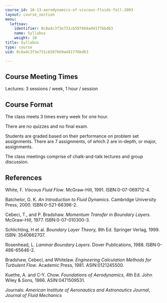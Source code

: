 ```yaml
---
course_id: 16-13-aerodynamics-of-viscous-fluids-fall-2003
layout: course_section
menu:
  leftnav:
    identifier: 0c8a4c3f3e731cb597669ad41776bd63
    name: Syllabus
    weight: 10
title: Syllabus
type: course
uid: 0c8a4c3f3e731cb597669ad41776bd63

---
```


Course Meeting Times
--------------------

Lectures: 3 sessions / week, 1 hour / session

Course Format
-------------

The class meets 3 times every week for one hour.

There are no quizzes and no final exam.

Students are graded based on their performance on problem set assignments. There are 7 assignments, of which 2 are in-depth, or major, assignments.

The class meetings comprise of chalk-and-talk lectures and group discussion.

References
----------

White, F. _Viscous Fluid Flow_. McGraw-Hill, 1991. ISBN:0-07-069712-4.

Batchelor, G. K. _An Introduction to Fluid Dynamics_. Cambridge University Press, 2000. ISBN:0-521-66396-2.

Cebeci, T., and P. Bradshaw. _Momentum Transfer in Boundary Layers_. McGraw-Hill, 1977. ISBN:0-07-010300-3.

Schlichting, H et al. _Boundary Layer Theory,_ 8th Ed. Springer Verlag, 1999. ISBN: 3540662707.

Rosenhead, L. _Laminar Boundary Layers_. Dover Publications, 1988. ISBN:0-486-65646-2.

Bradshaw, Cebeci, and Whitelaw. _Engineering Calculation Methods for Turbulent Flow_. Academic Press, 1981. ASIN:0121245500.

Kuethe, A. and C-Y. Chow. _Foundations of Aerodynamics,_ 4th Ed. John Wiley & Sons, 1986. ASIN:0471509531.

Journals: _American Institute of Aeronautics and Astronautics Journal_, _Journal of Fluid Mechanics_
